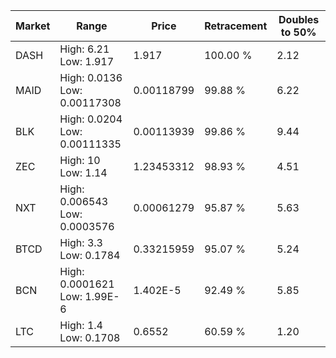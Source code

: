 | Market | Range | Price| Retracement | Doubles to 50% |
| --- | --- | --- | --- | --- |
| DASH | High: 6.21<br />Low: 1.917 | 1.917 | 100.00 % | 2.12 |
| MAID | High: 0.0136<br />Low: 0.00117308 | 0.00118799 | 99.88 % | 6.22 |
| BLK | High: 0.0204<br />Low: 0.00111335 | 0.00113939 | 99.86 % | 9.44 |
| ZEC | High: 10<br />Low: 1.14 | 1.23453312 | 98.93 % | 4.51 |
| NXT | High: 0.006543<br />Low: 0.0003576 | 0.00061279 | 95.87 % | 5.63 |
| BTCD | High: 3.3<br />Low: 0.1784 | 0.33215959 | 95.07 % | 5.24 |
| BCN | High: 0.0001621<br />Low: 1.99E-6 | 1.402E-5 | 92.49 % | 5.85 |
| LTC | High: 1.4<br />Low: 0.1708 | 0.6552 | 60.59 % | 1.20 |
